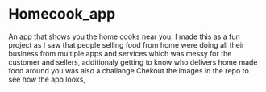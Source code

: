 # Homecook_app
An app that shows you the home cooks near you; I made this as a fun project as I saw that people selling food from home were doing all their business from multiple apps and services which was messy for the customer and sellers, additionaly getting to know who delivers home made food around you was also a challange
Chekout the images in the repo to see how the app looks, 
